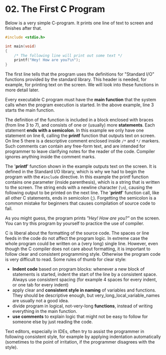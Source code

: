 # 02. The First C Program

Below is a very simple C-program. It prints one line of text to screen
and finishes after that.

```c
#include <stdio.h>

int main(void)
{
    /* The following line will print out some text */
    printf("Hey! How are you?\n");
}
```

The first line tells that the program uses the definitions for
\"Standard I/O\" functions provided by the standard library. This header
is needed, for example, for printing text on the screen. We will look
into these functions in more detail later.

Every executable C program must have the **main function** that the
system calls when the program execution is started. In the above
example, line 3 starts the main function.

The definition of the function is included in a block enclosed with
braces (from line 3 to 7), and consists of one or (usually) more
**statements**. Each statement **ends with a semicolon**. In this
example we only have one statement on line 6, calling the **printf**
function that outputs text on screen. On line 5 there is a descriptive
comment enclosed inside `/*` and `*/` markers. Such comments can contain
any free-form text, and are intended for programmer to leave clarifying
notes for the reader of the code. Compiler ignores anything inside the
comment marks.

The \'**printf**\' function shown in the example outputs text on the
screen. It is defined in the Standard I/O library, which is why we had
to begin the program with the `#include` directive. In this example the
printf function contains one parameter (inside parenthesis), which is a
string that is written to the screen. The string ends with a newline
character (`\n`), causing the following output to be printed on the next
line. The \'**printf**\' function call, like all other C statements,
ends in semicolon (;). Forgetting the semicolon is a common mistake for
beginners that causes compilation of source code to fail.

As you might guess, the program prints *\"Hey! How are you?\"* on the
screen. You can try this program by yourself to practice the use of
compiler.

C is liberal about the formatting of the source code. The spaces or line
feeds in the code do not affect the program logic. In extreme case the
whole program could be written on a (very long) single line. However,
even though the C compiler does not care about formatting, it is
important to follow clear and consistent programming style. Otherwise
the program code is very difficult to read. Some rules of thumb for
clear style:

-   **Indent code** based on program blocks: whenever a new block of
    statements is started, indent the start of the line by a consistent
    space. Always use consistent spacing (for example 4 spaces for every
    indent, or one tab for every indent)
-   apply clear and **consistent style in naming** of variables and
    functions. They should be descriptive enough, but
    very_long_local_variable_names are usually not a good idea.
-   divide program in logical, not-very-long **functions**, instead of
    writing everything in the main function.
-   **use comments** to explain logic that might not be easy to follow
    for someone else by just reading the code.

Text editors, especially in IDEs, often try to assist the programmer in
following consistent style, for example by applying indentation
automatically (sometimes to the point of irritation, if the programmer
disagrees with the style).